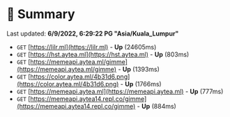# 📖 Summary
Last updated: **6/9/2022, 6:29:22 PG "Asia/Kuala_Lumpur"**

- `GET` [https://lilr.ml](https://lilr.ml) - **Up** (24605ms)
- `GET` [https://hst.aytea.ml](https://hst.aytea.ml) - **Up** (803ms)
- `GET` [https://memeapi.aytea.ml/gimme](https://memeapi.aytea.ml/gimme) - **Up** (1393ms)
- `GET` [https://color.aytea.ml/4b31d6.png](https://color.aytea.ml/4b31d6.png) - **Up** (1766ms)
- `GET` [https://memeapi.aytea.ml](https://memeapi.aytea.ml) - **Up** (777ms)
- `GET` [https://memeapi.aytea14.repl.co/gimme](https://memeapi.aytea14.repl.co/gimme) - **Up** (884ms)

